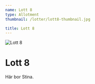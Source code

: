 ```yaml
---
name: Lott 8
type: Allotment
thumbnail: /lotter/lott8-thumbnail.jpg

title: Lott 8
---
```


![Lott 8](/lotter/lott8.jpg#left)

# Lott 8

Här bor Stina.

